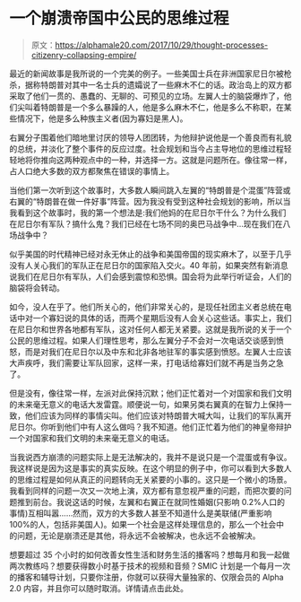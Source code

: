# 一个崩溃帝国中公民的思维过程

> 原文：<https://alphamale20.com/2017/10/29/thought-processes-citizenry-collapsing-empire/>

最近的新闻故事是我所说的一个完美的例子。一些美国士兵在非洲国家尼日尔被枪杀，据称特朗普对其中一名士兵的遗孀说了一些麻木不仁的话。政治岛上的双方都采取了他们一贯的、愚蠢的、无聊的、可预见的立场。左翼人士的脑袋爆炸了，他们尖叫着特朗普是一个多么暴躁的人，他是多么麻木不仁，他是多么不称职，在某些情况下，他是多么种族主义者(因为寡妇是黑人)。

右翼分子围着他们暗地里讨厌的领导人团团转，为他辩护说他是一个善良而有礼貌的总统，并淡化了整个事件的反应过度。社会规划和当今占主导地位的思维过程轻轻地将你推向这两种观点中的一种，并选择一方。这就是问题所在。像往常一样，占人口绝大多数的双方都聚焦在错误的事情上。

当他们第一次听到这个故事时，大多数人瞬间跳入左翼的“特朗普是个混蛋”阵营或右翼的“特朗普在做一件好事”阵营。因为我没有受到这种社会规划的影响，所以当我看到这个故事时，我的第一个想法是:我们他妈的在尼日尔干什么？为什么我们在尼日尔有军队？搞什么鬼？我们已经在七场不同的奥巴马战争中…现在我们在八场战争中？

似乎美国的时代精神已经对永无休止的战争和美国帝国的现实麻木了，以至于几乎没有人关心我们的军队正在尼日尔的国家陷入交火。40 年前，如果突然有新消息说我们在尼日尔有军队，人们会感到震惊和恐惧。国会将为此举行听证会，人们的脑袋将会转动。

如今，没人在乎了。他们所关心的，他们非常关心的，是现任社团主义者总统在电话中对一个寡妇说的具体的话，而两个星期后没有人会关心这些话。事实上，我们在尼日尔和世界各地都有军队，这对任何人都无关紧要。这就是我所说的关于一个公民的思维过程。如果人们理性思考，那么左翼分子不会对一次电话交谈感到愤怒，而是对我们在尼日尔以及中东和北非各地驻军的事实感到愤怒。左翼人士应该大声疾呼，我们需要让军队回家，这样一来，打电话给寡妇们就不再是当务之急了。

但是没有，像往常一样，左派对此保持沉默；他们正忙着对一个对国家和我们文明的未来毫无意义的电话大发雷霆。顺便说一句，如果另类右翼真的在智力上保持一致，他们应该为同样的事情尖叫。他们应该对特朗普大喊大叫，让我们的军队离开尼日尔。你听到他们中有人这么做吗？我不知道。他们正忙着为他们的神皇帝辩护一个对国家和我们文明的未来毫无意义的电话。

当我说西方崩溃的问题实际上是无法解决的，我并不是说只是一个混蛋或有争议。我这样说是因为这是事实的真实反映。在这个明显的例子中，你可以看到大多数人的思维过程是如何从真正的问题转向无关紧要的小事的。这只是一个微小的场景。我看到同样的问题一次又一次地上演，双方都有意忽视严重的问题，而把次要的问题推到前台。我说这话的时候，左翼和右翼正在就同性婚姻(只影响 0.2%人口的事情)互相叫嚣……然而，双方的大多数人甚至不知道什么是美联储(严重影响 100%的人，包括非美国人)。如果一个社会是这样处理信息的，那么一个社会中的问题，无论是崩溃还是其他，将永远不会被解决，也永远不会被解决。

想要超过 35 个小时的如何改善女性生活和财务生活的播客吗？想每月和我一起做两次教练吗？想要获得数小时基于技术的视频和音频？SMIC 计划是一个每月一次的播客和辅导计划，只要你注册，你就可以获得大量独家的、仅限会员的 Alpha 2.0 内容，并且你可以随时取消。详情请点击此处。